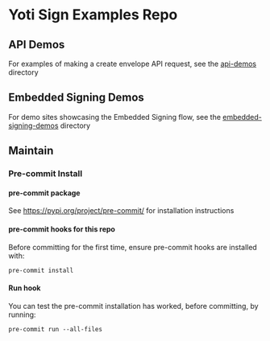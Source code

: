 # Yoti Sign Examples Repo

## API Demos
For examples of making a create envelope API request, see the [api-demos](api-demos) directory

## Embedded Signing Demos
For demo sites showcasing the Embedded Signing flow, see the [embedded-signing-demos](embedded-signing-demos) directory

## Maintain
### Pre-commit Install
#### pre-commit package
See <https://pypi.org/project/pre-commit/> for installation instructions

#### pre-commit hooks for this repo
Before committing for the first time, ensure pre-commit hooks are installed with:

```shell
pre-commit install
```

#### Run hook
You can test the pre-commit installation has worked, before committing, by running:
```shell
pre-commit run --all-files
```
